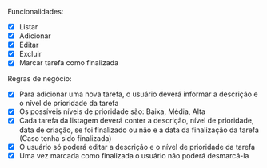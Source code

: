 Funcionalidades:
- [x] Listar
- [x] Adicionar
- [x] Editar
- [x] Excluir
- [x] Marcar tarefa como finalizada

Regras de negócio:
- [x] Para adicionar uma nova tarefa, o usuário deverá informar a descrição e o nível de prioridade da tarefa
- [x] Os possíveis níveis de prioridade são: Baixa, Média, Alta
- [x] Cada tarefa da listagem deverá conter a descrição, nível de prioridade, data de criação, se foi finalizado ou não e a data da finalização da tarefa (Caso tenha sido finalizada)
- [x] O usuário só poderá editar a descrição e o nível de prioridade da tarefa
- [x] Uma vez marcada como finalizada o usuário não poderá desmarcá-la
